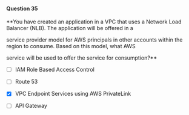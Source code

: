 #### Question  35


**You have created an application in a VPC that uses a Network Load Balancer (NLB). The application will be offered in a

service provider model for AWS principals in other accounts within the region to consume. Based on this model, what AWS

service will be used to offer the service for consumption?**


- [ ] IAM Role Based Access Control


- [ ] Route 53


- [x] VPC Endpoint Services using AWS PrivateLink


- [ ] API Gateway


